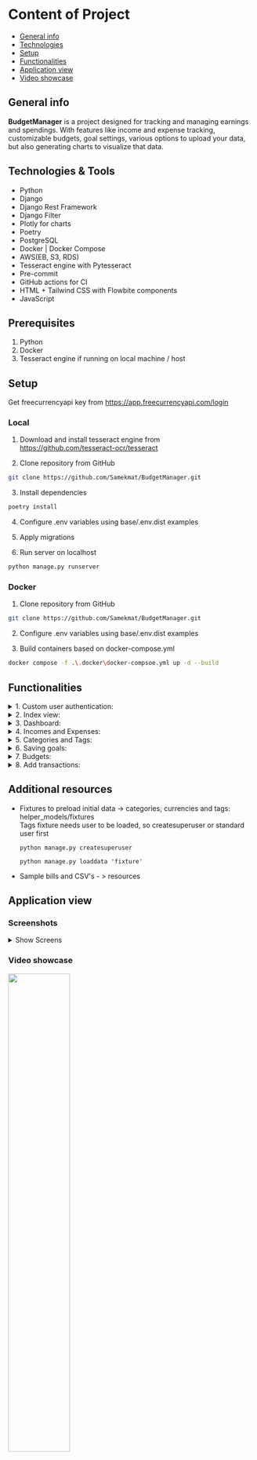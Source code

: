 # Content of Project
* [General info](#general-info)
* [Technologies](#technologies--tools)
* [Setup](#setup)
* [Functionalities](#functionalities)
* [Application view](#application-view)
* [Video showcase](#video-showcase)

## General info
<b>BudgetManager</b> is a project designed for tracking and managing earnings and spendings. With features like income and expense tracking, customizable budgets, goal settings, various options to upload your data, but also generating charts to visualize that data.</h2>


## Technologies & Tools
<ul>
    <li>Python</li>
    <li>Django</li>
    <li>Django Rest Framework</li>
    <li>Django Filter</li>
    <li>Plotly for charts</li>
    <li>Poetry</li>
    <li>PostgreSQL</li>
    <li>Docker | Docker Compose</li>
    <li>AWS(EB, S3, RDS)</li>
    <li>Tesseract engine with Pytesseract</li>
    <li>Pre-commit</li>
    <li>GitHub actions for CI</li>
    <li>HTML + Tailwind CSS with Flowbite components</li>
    <li>JavaScript</li>
</ul>

## Prerequisites
1) Python
2) Docker
3) Tesseract engine if running on local machine / host


## Setup
 Get freecurrencyapi key from https://app.freecurrencyapi.com/login

### Local
1) Download and install tesseract engine from https://github.com/tesseract-ocr/tesseract

2) Clone repository from GitHub
```bash
git clone https://github.com/Samekmat/BudgetManager.git
```
3) Install dependencies
```bash
poetry install
```
4) Configure .env variables using base/.env.dist examples

5) Apply migrations

6) Run server on localhost
```bash
python manage.py runserver
```


### Docker

1) Clone repository from GitHub
```bash
git clone https://github.com/Samekmat/BudgetManager.git
```

2) Configure .env variables using base/.env.dist examples

3) Build containers based on docker-compose.yml
```bash
docker compose -f .\.docker\docker-compsoe.yml up -d --build
```

## Functionalities

<details>
    <summary>
1. Custom user authentication:</summary>
<ul>
To use Budget Manager app, it is required to have an account. There is also a custom:
    <li>register</li>
    <li>login</li>
    <li>logout</li>
    <li>profile creation using django signals</li>
</ul>
</details>


<details>
    <summary>
2. Index view:</summary>
<ul>
Index view is responsible for:
    <li>displaying currency exchange rates based on currencies existing in database</li>
    <li>showing expense comparison by category, which is status of the current month expenses, compared percentage to the previous expenses in 3 ways:
        <ol>
        <li>decreased</li>
        <li>increased</li>
        <li>unchanged</li>
        </ol>
    </li>
    <li>expense forecast calculating average spending's for the upcoming month</li>
</ul>
</details>


<details>
    <summary>
3. Dashboard:</summary>
<ul>
<li>Recent transactions:</li>
<p>As name calls, it displays two newest expenses with two newest incomes.</p>
<li>Expense and Income Charts:</li>
<p>Here we need to specify date range and currency to select data for graph generation<p>
(line chart, percentage charts and pie charts).
</ul>
</details>


<details>
    <summary>
4. Incomes and Expenses:</summary>
<ul>
<li>CRUD</li>
<li>add new income/expense by form</li>
<li>add new income/expense by image of a bill or invoice</li>
<li>filter</li>
<li>paginationelete</li>
<li>export to csv</li>
<li>export to pdf</li>
</ul>
</details>


<details>
    <summary>
5. Categories and Tags:</summary>
<ul>
    <li>CRUD</li>
    <li>filter</li>
    <li>pagination</li>
</ul>
</details>

<details>
    <summary>
6. Saving goals:</summary>
<ul>
    <li>CRUD</li>
    <li>adding money amount to the goals</li>
    <li>subtracting money amount from the goals</li>
</ul>
</details>

<details>
    <summary>
7. Budgets:</summary>
<ul>
<li>CRUD</li>
<li>Share budget with another user</li>
<li>Specify budget currency</li>
<li>Select goals that will be connected with budget</li>
<li>Add incomes/expenses to a budget</li>
<li>Generate budget charts</li>
</ul>
</details>

<details>
    <summary>
8. Add transactions:</summary>
<ul>
    Import csv data containing:
    <li>incomes</li>
    <li>expenses</li>
    <li>both</li>
</ul>
</details>

## Additional resources
<ul>
<li>Fixtures to preload initial data -> categories, currencies and tags: helper_models/fixtures</li>
Tags fixture needs user to be loaded, so createsuperuser or standard user first

```commandline
python manage.py createsuperuser
```

```commandline
python manage.py loaddata 'fixture'
```

<li>Sample bills and CSV's  - > resources</li>
</ul>


## Application view

### Screenshots

<details>
<summary>Show Screens</summary>

<img src="https://github.com/Samekmat/BudgetManager/assets/32867793/2a3f8a5d-35fc-4e77-9d2e-90aa4e5a8c01" width="45%" alt="Darkmode index img"></img>
<img src="https://github.com/Samekmat/BudgetManager/assets/32867793/e3b12fb9-6585-4f33-9f6c-09dd3e6fa44b" width="45%" alt="Expenses img"></img>
<img src="https://github.com/Samekmat/BudgetManager/assets/32867793/e308944f-ec19-45a6-87fc-0511529e1888" width="45%" alt="Income add img"></img>
<img src="https://github.com/Samekmat/BudgetManager/assets/32867793/260dcf54-ff57-4e8c-b4dd-ebfed43584b7" width="45%" alt="OCR view img"></img>
<img src="https://github.com/Samekmat/BudgetManager/assets/32867793/da5a2638-88f1-4aa9-b59d-44c3d6d10d07" width="45%" alt="Login img"></img>
<img src="https://github.com/Samekmat/BudgetManager/assets/32867793/7c363a69-9382-48b6-840b-e884e8435427" width="45%" alt="Register img"></img>
<img src="https://github.com/Samekmat/BudgetManager/assets/32867793/10f35fcb-35d7-4314-870a-b46e2f761a49" width="45%" alt="Categories img"></img>
<img src="https://github.com/Samekmat/BudgetManager/assets/32867793/9a2e257a-1b9a-4617-a408-bec56661b739" width="45%" alt="Saving goal view img"></img>
<img src="https://github.com/Samekmat/BudgetManager/assets/32867793/7d110b6b-bacf-425b-9c65-b3b5e78e47df" width="45%" alt="Dashboard img"></img>
<img src="https://github.com/Samekmat/BudgetManager/assets/32867793/83b57bc2-7dd6-45c8-bc73-566716c0df20" width="45%" alt="Budget view charts img"></img>
</details>

### Video showcase
[<img src="https://cdn.loom.com/sessions/thumbnails/0cb822939e2c432190c217c0ee6a301b-with-play.gif" width="50%">](https://www.loom.com/embed/0cb822939e2c432190c217c0ee6a301b?sid=fab91a0c-88b8-4502-af7c-d5d6d37136fe)
